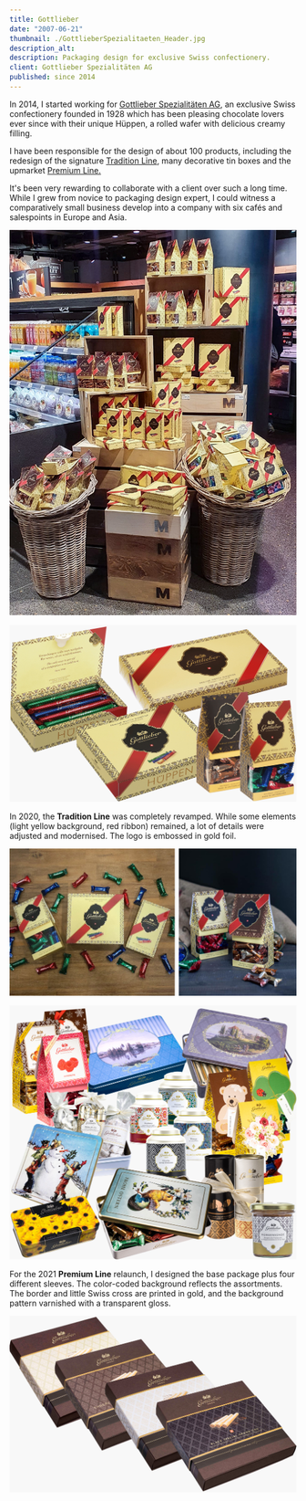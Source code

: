 ```yaml
---
title: Gottlieber
date: "2007-06-21"
thumbnail: ./GottlieberSpezialitaeten_Header.jpg
description_alt:
description: Packaging design for exclusive Swiss confectionery.
client: Gottlieber Spezialitäten AG
published: since 2014
---
```


In 2014, I started working for [Gottlieber Spezialitäten AG](https://www.gottlieber.ch/en/), an exclusive Swiss confectionery founded in 1928 which has been pleasing chocolate lovers ever since with their unique Hüppen, a rolled wafer with delicious creamy filling.

I have been responsible for the design of about 100 products, including the redesign of the signature <a href="#traditionLine">Tradition Line</a>, many decorative tin boxes and the upmarket <a href="#premiumLine">Premium Line.</a>

It's been very rewarding to collaborate with a client over such a long time. While I grew from novice to packaging design expert, I could witness a comparatively small business develop into a company with six cafés and salespoints in Europe and Asia.

<div class="kg-nopointer">

![Gottlieber shop](./GottlieberSpezialitaeten_Shop.jpg)

</div>

<div id="traditionLine" class="kg-card kg-image-card kg-width-wide kg-nopointer">

![Gottlieber tradition line](./GottlieberSpezialitaeten_Tradition.jpg)

</div>

In 2020, the <strong>Tradition Line</strong> was completely revamped. While some elements (light yellow background, red ribbon) remained, a lot of details were adjusted and modernised. The logo is embossed in gold foil.

<div class="kg-nopointer">

![Gottlieber tradition line](./GottlieberSpezialitaeten_Tradition_Fotos.jpg)

</div>


<div class="kg-card kg-image-card kg-width-wide kg-nopointer">

![Gottlieber collection](./GottlieberSpezialitaeten_Diverse.jpg)

</div>


<div id="premiumLine">

For the 2021 <strong>Premium Line</strong> relaunch, I designed the base package plus four different sleeves. The color-coded background reflects the assortments. The border and little Swiss cross are printed in gold, and the background pattern varnished with a transparent gloss.

</div>

<div class="kg-card kg-image-card kg-width-wide kg-nopointer">

![Gottlieber premium line](./GottlieberSpezialitaeten_PremiumSleeves.jpg)

</div>
